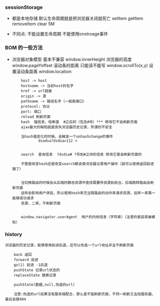 ### sessionStorage
- 都是本地存储
    默认生命周期就是把浏览器关闭就死亡
    setItem
    getItem
    removeItem
    clear
    5M

- 不同点:
    不能设置生命周期
    不能使用onstroage事件
### BOM 的一些方法
- 浏览器对象模型
    基本不兼容
    window.innerHeight  浏览器的高度
    window.pageYoffset  滚动条的距离  只能读不能写
    window.scrollTo(x,y) 设置滚动条距离 
    window.location:
    ```
        host -> host
        hostname -> 当前host的名字
        href -> url链接
        origin -> 源
        pathname -> 路径名字（一般是接口）
        protocol: 协议
        port: 端口
        reload 刷新页面
        hash  锚信息，哈希值  #之后的（包含#号）*** 修改它不会刷新页面
        ajax最大的缺陷就是丧失浏览器历史记录，所谓的不安全

        当hash值变化的时候，会触发一个onhashchange的事件
                dsadsa?dsdsa=112 >

                
        search  查询信息  ?dsdsa# ?号到#之间的信息 修改它是会刷新页面的

        不管是改变hash还是改变search都会使浏览器记录用户操作（就可以使用返回前进键了）
                

        当切换路由的时候会从后端的静态资源中查找需要传资源到前台，后端跳转路由会刷新页面
        这样会影响用户体验，所以使用hash来充当跳路由的动作来请求资源，这样一来第一能够成功请求
        资源，二来，不刷新页面
                

        window.navigator.userAgent  用户的内核信息（字符串）（注意的是容易被模拟）
    ```
### history
    浏览器的历史记录，能够使用前进后退，还可以伪造一个url地址并且不刷新页面
```
    back 返回
    forward 前进
    go(1) 前进 -1后退
    pushState 记录url状态的
    replaceState 替换记录

    pushState(数据,null,伪造的url)

    注意:伪造的url如果没有服务端配合，那么是不能刷新页面，不然一刷新又去找服务器，最后会报404
```